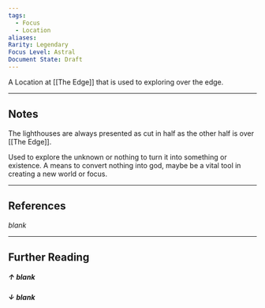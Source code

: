 ```yaml
---
tags:
  - Focus
  - Location
aliases: 
Rarity: Legendary
Focus Level: Astral
Document State: Draft
---
```

A Location at [[The Edge]] that is used to exploring over the edge.
- - -
## Notes
The lighthouses are always presented as cut in half as the other half is over [[The Edge]].

Used to explore the unknown or nothing to turn it into something or existence. A means to convert nothing into god, maybe be a vital tool in creating a new world or focus. 
- - -
## References
_blank_
- - - 
## Further Reading
##### ↑ _blank_
##### ↓ _blank_
